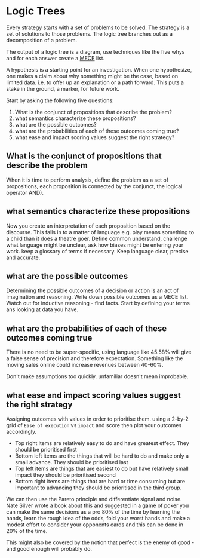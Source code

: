 # Logic Trees

Every strategy starts with a set of problems to be solved. The strategy is a set of solutions to those problems. The logic tree branches out as a decomposition of a problem.

The output of a logic tree is a diagram, use techniques like the five whys and for each answer create a [MECE](/mece.md)  list.

A hypothesis is a starting point for an investigation. When one hypothesize, one makes a claim about why something might be the case, based on limited data. i.e. to offer up an explanation or a path forward. This puts a stake in the ground, a marker, for future work.

Start by asking the following five questions:

1. What is the conjunct of propositions that describe the problem?
2. what semantics characterize these propositions?
3. what are the possible outcomes?
4. what are the probabilities of each of these outcomes coming true?
5. what ease and impact scoring values suggest the right strategy?

## What is the conjunct of propositions that describe the problem

When it is time to perform analysis, define the problem as a set of propositions, each proposition is connected by the conjunct, the logical operator AND).

## what semantics characterize these propositions

Now you create an interpretation of each proposition based on the discourse. This falls in to a matter of language e.g. play means something to a child than it does a theatre goer. Define common understand, challenge what language might be unclear, ask how biases might be entering your work. keep a glossary of terms if necessary. Keep language clear, precise and accurate.

## what are the possible outcomes

Determining the possible outcomes of a decision or action is an act of imagination and reasoning. Write down possible outcomes as a MECE list. Watch out for inductive reasoning - find facts. Start by defining your terms ans looking at data you have.

## what are the probabilities of each of these outcomes coming true

There is no need to be super-specific, using language like 45.58% will give a false sense of precision and therefore expectation. Something like the moving sales online could increase revenues between 40-60%.

Don't make assumptions too quickly. unfamiliar doesn't mean improbable.

## what ease and impact scoring values suggest the right strategy

Assigning outcomes with values in order to prioritise them. using a 2-by-2 grid of `Ease of execution` vs `impact` and score then plot your outcomes accordingly.

- Top right items are relatively easy to do and have greatest effect. They should be prioritised first
- Bottom left items are the things that will be hard to do and make only a small advance. They should be prioritised last
- Top left items are things that are easiest to do but have relatively small impact they should be prioritised second
- Bottom right items are things that are hard or time consuming but are important to advancing they should be prioritised in the third group.

We can then use the Pareto principle and differentiate signal and noise. Nate Silver wrote a book about this and suggested in a game of poker you can make the same decisions as a pro 80% of the time by learning the hands, learn the rough idea of the odds, fold your worst hands and make a modest effort to consider your opponents cards and this can be done in 20% of the time.

This might also be covered by the notion that perfect is the enemy of good - and good enough will probably do.
